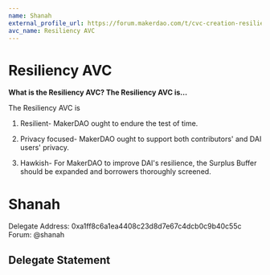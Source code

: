 ```yaml
---
name: Shanah
external_profile_url: https://forum.makerdao.com/t/cvc-creation-resiliency-cvc/20353
avc_name: Resiliency AVC
---
```


# Resiliency AVC

**What is the Resiliency AVC? The Resiliency AVC is…**

The Resiliency AVC is

1. Resilient- MakerDAO ought to endure the test of time.

2. Privacy focused- MakerDAO ought to support both contributors' and DAI users' privacy.

3. Hawkish- For MakerDAO to improve DAI's resilience, the Surplus Buffer should be expanded and borrowers thoroughly screened.


# Shanah
Delegate Address: 0xa1ff8c6a1ea4408c23d8d7e67c4dcb0c9b40c55c
Forum: @shanah

## Delegate Statement
